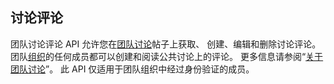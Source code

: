 ## 讨论评论

团队讨论评论 API 允许您在[团队讨论](/rest/reference/teams#discussions)帖子上获取、 创建、编辑和删除讨论评论。 团队[组织](/rest/reference/orgs)的任何成员都可以创建和阅读公共讨论上的评论。 更多信息请参阅“[关于团队讨论](/organizations/collaborating-with-your-team/about-team-discussions/)”。 此 API 仅适用于团队组织中经过身份验证的成员。